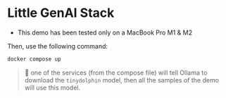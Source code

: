 # Little GenAI Stack

- This demo has been tested only on a MacBook Pro M1 & M2

Then, use the following command:

```bash
docker compose up
```

> 👋 one of the services (from the compose file) will tell Ollama to download the `tinydolphin` model, then all the samples of the demo will use this model.
